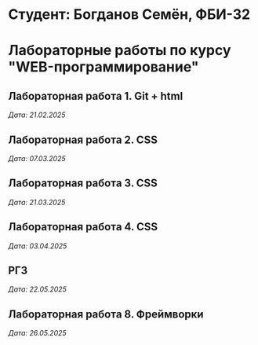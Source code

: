 # Студент: Богданов Семён,  ФБИ-32

# Лабораторные работы по курсу "WEB-программирование"

## Лабораторная работа 1. Git + html

*Дата: 21.02.2025*

## Лабораторная работа 2. CSS

*Дата: 07.03.2025*

## Лабораторная работа 3. CSS

*Дата: 21.03.2025*

## Лабораторная работа 4. CSS

*Дата: 03.04.2025*

## РГЗ
*Дата: 22.05.2025*

## Лабораторная работа 8. Фреймворки
*Дата: 26.05.2025*